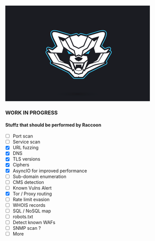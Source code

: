 ![Racoon](Raccoon.png)
### WORK IN PROGRESS
#### Stuffz that should be performed by Raccoon
- [ ] Port scan
- [ ] Service scan
- [x] URL fuzzing
- [x] DNS
- [x] TLS versions
- [x] Ciphers
- [x] AsyncIO for improved performance
- [ ] Sub-domain enumeration
- [ ] CMS detection
- [ ] Known Vulns Alert
- [x] Tor / Proxy routing
- [ ] Rate limit evasion
- [ ] WHOIS records
- [ ] SQL / NoSQL map
- [ ] robots.txt
- [ ] Detect known WAFs
- [ ] SNMP scan ?
- [ ] More